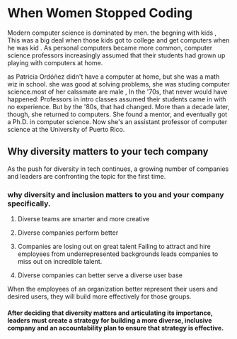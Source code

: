 # When Women Stopped Coding
Modern computer science is dominated by men. 
the begning with kids ,  This was a big deal when those kids got to college and get computers when he was kid . As personal computers became more common, computer science professors increasingly assumed that their students had grown up playing with computers at home.

as Patricia Ordóñez didn't have a computer at home, but she was a math wiz in school.
she was good at solving problems, she was studing computer science.most of her calssmate are male , 
In the '70s, that never would have happened: Professors in intro classes assumed their students came in with no experience. But by the '80s, that had changed.
More than a decade later, though, she returned to computers. She found a mentor, and eventually got a Ph.D. in computer science. Now she's an assistant professor of computer science at the University of Puerto Rico.


## Why diversity matters to your tech company

As the push for diversity in tech continues, a growing number of companies and leaders are confronting the topic for the first time.

### why diversity and inclusion matters to you and your company specifically.
1. Diverse teams are smarter and more creative 

2. Diverse companies perform better

3. Companies are losing out on great talent 
Failing to attract and hire employees from underrepresented backgrounds leads companies to miss out on incredible talent.

4. Diverse companies can better serve a diverse user base 

When the employees of an organization better represent their users and desired users, they will build more effectively for those groups.
 

#### After deciding that diversity matters and articulating its importance, leaders must create a strategy for building a more diverse, inclusive company and an accountability plan to ensure that strategy is effective.